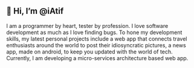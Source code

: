 <h2>👋 Hi, I’m @iAtif</h2>
<p>I am a programmer by heart, tester by profession. I love software development as much as I love finding bugs. To hone my development skills, my latest personal projects include a web app that connects travel enthusiasts around the world to post their idiosyncratic pictures, a news app, made on android, to keep you updated with the world of tech. Currently, I am developing a micro-services architecture based web app.<p>
<!---
iAtif/iAtif is a ✨ special ✨ repository because its `README.md` (this file) appears on your GitHub profile.
You can click the Preview link to take a look at your changes.
--->
